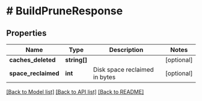 # # BuildPruneResponse

## Properties

Name | Type | Description | Notes
------------ | ------------- | ------------- | -------------
**caches_deleted** | **string[]** |  | [optional]
**space_reclaimed** | **int** | Disk space reclaimed in bytes | [optional]

[[Back to Model list]](../../README.md#models) [[Back to API list]](../../README.md#endpoints) [[Back to README]](../../README.md)
